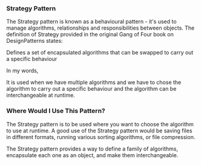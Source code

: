 ### Strategy Pattern 
The Strategy pattern is known as a behavioural pattern - it's used to manage algorithms, relationships and responsibilities between objects.
The definition of Strategy provided in the original Gang of Four book on DesignPatterns states: 

Defines a set of encapsulated algorithms that can be swapped to carry out a specific behaviour

In my words,

It is used when we have multiple algorithms and we have to chose the algorithm to carry out a specific behaviour and
 the algorithm can be interchangeable at runtime.

### Where Would I Use This Pattern?
The Strategy pattern is to be used where you want to choose the algorithm to use at runtime.
 A good use of the Strategy pattern would be saving files in different formats, running various sorting algorithms, or file compression.

The Strategy pattern provides a way to define a family of algorithms, encapsulate each one as an object, and make them interchangeable.  
